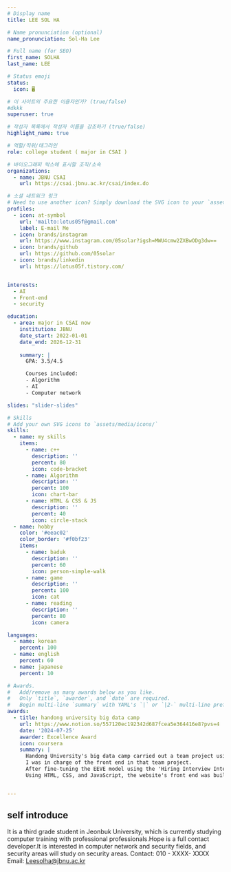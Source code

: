 ```yaml
---
# Display name
title: LEE SOL HA

# Name pronunciation (optional)
name_pronunciation: Sol-Ha Lee

# Full name (for SEO)
first_name: SOLHA
last_name: LEE

# Status emoji
status:
  icon: 🖥️

# 이 사이트의 주요한 이용자인가? (true/false)
#dkkk
superuser: true

# 작성자 목록에서 작성자 이름을 강조하기 (true/false)
highlight_name: true

# 역할/직위/태그라인
role: college student ( major in CSAI ) 

# 바이오그래피 박스에 표시할 조직/소속
organizations:
  - name: JBNU CSAI
    url: https://csai.jbnu.ac.kr/csai/index.do

# 소셜 네트워크 링크
# Need to use another icon? Simply download the SVG icon to your `assets/media/icons/` folder.
profiles:
  - icon: at-symbol
    url: 'mailto:lotus05f@gmail.com'
    label: E-mail Me
  - icon: brands/instagram
    url: https://www.instagram.com/05solar?igsh=MWU4cmw2ZXBwODg3dw==
  - icon: brands/github
    url: https://github.com/05solar
  - icon: brands/linkedin
    url: https://lotus05f.tistory.com/


interests:
  - AI
  - Front-end
  - security

education:
  - area: major in CSAI now
    institution: JBNU
    date_start: 2022-01-01
    date_end: 2026-12-31
    
    summary: |
      GPA: 3.5/4.5

      Courses included:
      - Algorithm
      - AI
      - Computer network 

slides: "slider-slides"

# Skills
# Add your own SVG icons to `assets/media/icons/`
skills:
  - name: my skills
    items:
      - name: c++
        description: ''
        percent: 80
        icon: code-bracket
      - name: Algorithm
        description: ''
        percent: 100
        icon: chart-bar
      - name: HTML & CSS & JS
        description: ''
        percent: 40
        icon: circle-stack
  - name: hobby
    color: '#eeac02'
    color_border: '#f0bf23'
    items:
      - name: baduk
        description: ''
        percent: 60
        icon: person-simple-walk
      - name: game
        description: ''
        percent: 100
        icon: cat
      - name: reading
        description: ''
        percent: 80
        icon: camera

languages:
  - name: korean
    percent: 100
  - name: english
    percent: 60
  - name: japanese
    percent: 10

# Awards.
#   Add/remove as many awards below as you like.
#   Only `title`, `awarder`, and `date` are required.
#   Begin multi-line `summary` with YAML's `|` or `|2-` multi-line prefix and indent 2 spaces below.
awards:
  - title: handong university big data camp 
    url: https://www.notion.so/557120ec192342d687fcea5e364416e8?pvs=4
    date: '2024-07-25'
    awarder: Excellence Award
    icon: coursera
    summary: |
      Handong University's big data camp carried out a team project using LLM models.
      I was in charge of the front end in that team project.
      After fine-tuning the EEVE model using the 'Hiring Interview Interview Data' provided by the AI hub site, our team produced a website called 'Interview Question Maker'.
      Using HTML, CSS, and JavaScript, the website's front end was built, XMLHttpRequest was used to send user input data to the backend server, and the response of the EEVE model received from the server was displayed on the website in real time.


---
```


## self introduce

It is a third grade student in Jeonbuk University, which is currently studying computer training with professional professionals.Hope is a full contact developer.It is interested in computer network and security fields, and security areas will study on security areas.
Contact: 010 - XXXX- XXXX
Email: Leesolha@jbnu.ac.kr


